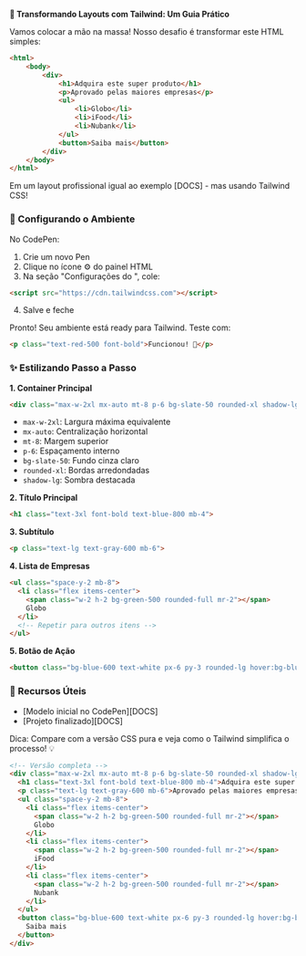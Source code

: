 

**🚀 Transformando Layouts com Tailwind: Um Guia Prático**

Vamos colocar a mão na massa! Nosso desafio é transformar este HTML simples:

```html
<html>
	<body>
		<div>
			<h1>Adquira este super produto</h1>
			<p>Aprovado pelas maiores empresas</p>
			<ul>
				<li>Globo</li>
				<li>iFood</li>
				<li>Nubank</li>
			</ul>
			<button>Saiba mais</button>
		</div>
	</body>
</html>
```

Em um layout profissional igual ao exemplo [DOCS] - mas usando Tailwind CSS!

### 🔌 Configurando o Ambiente

No CodePen:
1. Crie um novo Pen
2. Clique no ícone ⚙️ do painel HTML
3. Na seção "Configurações do <head>", cole:
```html
<script src="https://cdn.tailwindcss.com"></script>
```
4. Salve e feche

Pronto! Seu ambiente está ready para Tailwind. Teste com:
```html
<p class="text-red-500 font-bold">Funcionou! 🎉</p>
```

### ✨ Estilizando Passo a Passo

**1. Container Principal**
```html
<div class="max-w-2xl mx-auto mt-8 p-6 bg-slate-50 rounded-xl shadow-lg">
```

- `max-w-2xl`: Largura máxima equivalente
- `mx-auto`: Centralização horizontal
- `mt-8`: Margem superior
- `p-6`: Espaçamento interno
- `bg-slate-50`: Fundo cinza claro
- `rounded-xl`: Bordas arredondadas
- `shadow-lg`: Sombra destacada

**2. Título Principal**
```html
<h1 class="text-3xl font-bold text-blue-800 mb-4">
```

**3. Subtítulo**
```html
<p class="text-lg text-gray-600 mb-6">
```

**4. Lista de Empresas**
```html
<ul class="space-y-2 mb-8">
  <li class="flex items-center">
    <span class="w-2 h-2 bg-green-500 rounded-full mr-2"></span>
    Globo
  </li>
  <!-- Repetir para outros itens -->
</ul>
```

**5. Botão de Ação**
```html
<button class="bg-blue-600 text-white px-6 py-3 rounded-lg hover:bg-blue-700 transition-colors">
```

### 🔗 Recursos Úteis
- [Modelo inicial no CodePen][DOCS]
- [Projeto finalizado][DOCS]

Dica: Compare com a versão CSS pura e veja como o Tailwind simplifica o processo! 💡

```html
<!-- Versão completa -->
<div class="max-w-2xl mx-auto mt-8 p-6 bg-slate-50 rounded-xl shadow-lg">
  <h1 class="text-3xl font-bold text-blue-800 mb-4">Adquira este super produto</h1>
  <p class="text-lg text-gray-600 mb-6">Aprovado pelas maiores empresas</p>
  <ul class="space-y-2 mb-8">
    <li class="flex items-center">
      <span class="w-2 h-2 bg-green-500 rounded-full mr-2"></span>
      Globo
    </li>
    <li class="flex items-center">
      <span class="w-2 h-2 bg-green-500 rounded-full mr-2"></span>
      iFood
    </li>
    <li class="flex items-center">
      <span class="w-2 h-2 bg-green-500 rounded-full mr-2"></span>
      Nubank
    </li>
  </ul>
  <button class="bg-blue-600 text-white px-6 py-3 rounded-lg hover:bg-blue-700 transition-colors">
    Saiba mais
  </button>
</div>
```